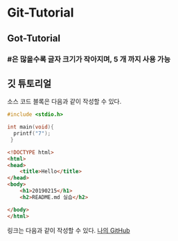 # Git-Tutorial
## Got-Tutorial
### #은 많을수록 글자 크기가 작아지며, 5 개 까지 사용 가능 

## 깃 튜토리얼
소스 코드 블록은 다음과 같이 작성할 수 있다. 

```c
#include <stdio.h>

int main(void){
  printf("7");
 }

```

```html
<!DOCTYPE html>
<html>
<head>
	<title>Hello</title>
</head>
<body>
	<h1>20190215</h1>
	<h2>README.md 실습</h2>

</body>
</html>
```
링크는 다음과 같이 작성할 수 있다. 
[나의 GitHub](https://github.com/haeinkang)
